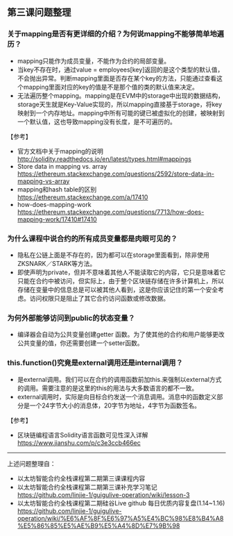 ## 第三课问题整理

### 关于mapping是否有更详细的介绍？为何说mapping不能够简单地遍历？
* mapping只能作为成员变量，不能作为合约的局部变量。 
* 当key不存在时，通过value = employees[key]返回的是这个类型的默认值，不会抛出异常。判断mapping里面是否存在某个key的方法，只能通过查看这个mapping里面对应的key的值是不是那个值的类的默认值来决定。 
* 无法遍历整个mapping。mapping是在EVM中的storage中出现的数据结构，storage天生就是Key-Value实现的，所以mapping直接基于storage，将key映射到一个内存地址。mapping中所有可能的键已被虚拟化的创建，被映射到一个默认值，这也导致mapping没有长度，是不可遍历的。 

【参考】 
* 官方文档中关于mapping的说明 
http://solidity.readthedocs.io/en/latest/types.html#mappings
* Store data in mapping vs. array 
https://ethereum.stackexchange.com/questions/2592/store-data-in-mapping-vs-array
* mapping和hash table的区别 
https://ethereum.stackexchange.com/a/17410
* how-does-mapping-work 
https://ethereum.stackexchange.com/questions/7713/how-does-mapping-work/17410#17410


### 为什么课程中说合约的所有成员变量都是肉眼可见的？
* 隐私在公链上面是不存在的，因为都可以在storage里面看到，除非使用ZKSNARK／STARK等方法。 
* 即使声明为private，但并不意味着其他人不能读取它的内容，它只是意味着它只能在合约中被访问，但实际上，由于整个区块链存储在许多计算机上，所以存储在变量中的信息总是可以被其他人看到，这是你应该记住的第一个安全考虑。访问权限只是阻止了其它合约访问函数或修改数据。 

### 为何外部能够访问到public的状态变量？
* 编译器会自动为公共变量创建getter 函数。为了使其他的合约和用户能够更改公共变量的值，你还需要创建一个setter函数。 

### this.function()究竟是external调用还是internal调用？	
* 是external调用。我们可以在合约的调用函数前加this.来强制以external方式的调用。需要注意的是这里的this的用法与大多数语言的都不一致。 
* external调用时，实际是向目标合约发送一个消息调用。消息中的函数定义部分是一个24字节大小的消息体，20字节为地址，4字节为函数签名。 

【参考】 
* 区块链编程语言Solidity语言函数可见性深入详解 
https://www.jianshu.com/p/c3e3ccb466ec

---
上述问题整理自：
* 以太坊智能合约全栈课程第二期第三课课程内容 
* 以太坊智能合约全栈课程第二期第三课补充学习笔记 
https://github.com/linjie-1/guigulive-operation/wiki/lesson-3
* 以太坊智能合约全栈课程第二期硅谷Live github 每日优质内容复盘(1.14~1.16) 
https://github.com/linjie-1/guigulive-operation/wiki/%E6%AF%8F%E6%97%A5%E4%BC%98%E8%B4%A8%E5%86%85%E5%AE%B9%E5%A4%8D%E7%9B%98

